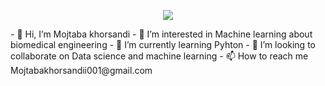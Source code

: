 <p align="center">
  <img src="https://capsule-render.vercel.app/api?text=Hey Everyone!🕹️&animation=fadeIn&type=waving&color=gradient&height=100"/>
</p>
- 👋 Hi, I’m Mojtaba khorsandi
- 👀 I’m interested in Machine learning about biomedical engineering
- 🌱 I’m currently learning Pyhton
- 💞️ I’m looking to collaborate on Data science and machine learning
- 📫 How to reach me Mojtabakhorsandii001@gmail.com

<!---
mojtabakhorsandi/mojtabakhorsandi is a ✨ special ✨ repository because its `README.md` (this file) appears on your GitHub profile.
You can click the Preview link to take a look at your changes.
--->
